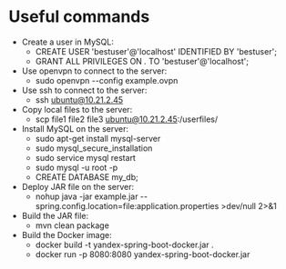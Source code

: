# Useful commands

- Create a user in MySQL:
    - CREATE USER 'bestuser'@'localhost' IDENTIFIED BY 'bestuser';
    - GRANT ALL PRIVILEGES ON *.* TO 'bestuser'@'localhost';
- Use openvpn to connect to the server:
    - sudo openvpn --config example.ovpn
- Use ssh to connect to the server:
    - ssh ubuntu@10.21.2.45
- Copy local files to the server:
    - scp file1 file2 file3 ubuntu@10.21.2.45:/userfiles/
- Install MySQL on the server:
    - sudo apt-get install mysql-server
    - sudo mysql_secure_installation
    - sudo service mysql restart
    - sudo mysql -u root -p
    - CREATE DATABASE my_db;
- Deploy JAR file on the server:
    - nohup java -jar example.jar --spring.config.location=file:application.properties >dev/null 2>&1
- Build the JAR file:
    - mvn clean package
- Build the Docker image:
    - docker build -t yandex-spring-boot-docker.jar .
    - docker run -p 8080:8080 yandex-spring-boot-docker.jar